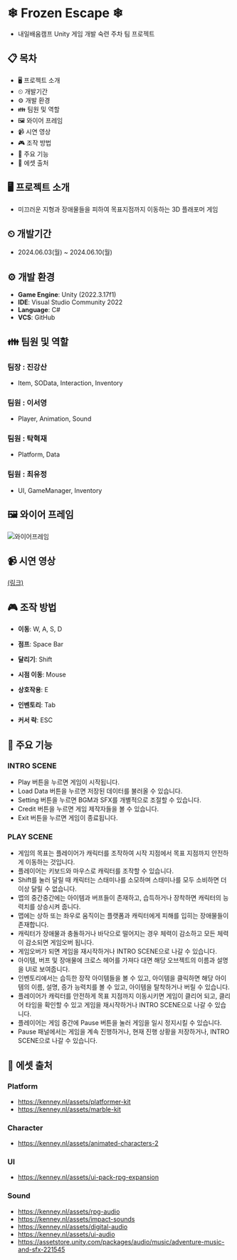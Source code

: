 # ❄ Frozen Escape ❄
- 내일배움캠프 Unity 게임 개발 숙련 주차 팀 프로젝트 
  
## 📋 목차
- 🖥 프로젝트 소개
- ⏲ 개발기간
- ⚙ 개발 환경
- 👪 팀원 및 역할
- 🖼 와이어 프레임
- 📹 시연 영상
- 🎮 조작 방법
- 📖 주요 기능
- 📌 에셋 출처

## 🖥 프로젝트 소개
- 미끄러운 지형과 장애물들을 피하여 목표지점까지 이동하는 3D 플래포머 게임 

## ⏲ 개발기간
- 2024.06.03(월) ~ 2024.06.10(월)

## ⚙ 개발 환경
- **Game Engine**: Unity (2022.3.17f1)
- **IDE**: Visual Studio Community 2022
- **Language**: C#
- **VCS**: GitHub

## 👪 팀원 및 역할
### 팀장 : 진강산
- Item, SOData, Interaction, Inventory
  
### 팀원 : 이서영
- Player, Animation, Sound
  
### 팀원 : 탁혁재
- Platform, Data

### 팀원 : 최유정
- UI, GameManager, Inventory

## 🖼 와이어 프레임
![와이어프레임](https://github.com/SandyLee-00/Unity_PuzzlePlatformer/assets/159543415/f88ed30f-19e0-4338-9b99-f24041b3b53a)

## 📹 시연 영상
[(링크)](https://www.youtube.com/watch?v=Sffyg8J8WI4)

## 🎮 조작 방법
- **이동**: W, A, S, D

- **점프**: Space Bar

- **달리기**: Shift

- **시점 이동**: Mouse

- **상호작용**: E

- **인벤토리**: Tab

- **커서 락**: ESC

## 📖 주요 기능
### INTRO SCENE
- Play 버튼을 누르면 게임이 시작됩니다.
- Load Data 버튼을 누르면 저장된 데이터를 불러올 수 있습니다.
- Setting 버튼을 누르면 BGM과 SFX를 개별적으로 조절할 수 있습니다.
- Credit 버튼을 누르면 게임 제작자들을 볼 수 있습니다.
- Exit 버튼을 누르면 게임이 종료됩니다.

### PLAY SCENE
- 게임의 목표는 플레이어가 캐릭터를 조작하여 시작 지점에서 목표 지점까지 안전하게 이동하는 것입니다.
- 플레이어는 키보드와 마우스로 캐릭터를 조작할 수 있습니다.
- Shift를 눌러 달릴 때 캐릭터는 스태미나를 소모하며 스태미나를 모두 소비하면 더 이상 달릴 수 없습니다.
- 맵의 중간중간에는 아이템과 버프들이 존재하고, 습득하거나 장착하면 캐릭터의 능력치를 상승시켜 줍니다.
- 맵에는 상하 또는 좌우로 움직이는 플랫폼과 캐릭터에게 피해를 입히는 장애물들이 존재합니다.
- 캐릭터가 장애물과 충돌하거나 바닥으로 떨어지는 경우 체력이 감소하고 모든 체력이 감소되면 게임오버 됩니다.
- 게임오버가 되면 게임을 재시작하거나 INTRO SCENE으로 나갈 수 있습니다.
- 아이템, 버프 및 장애물에 크로스 헤어를 가져다 대면 해당 오브젝트의 이름과 설명을 UI로 보여줍니다.
- 인벤토리에서는 습득한 장작 아이템들을 볼 수 있고, 아이템을 클릭하면 해당 아이템의 이름, 설명, 증가 능력치를 볼 수 있고, 아이템을 탈착하거나 버릴 수 있습니다.
- 플레이어가 캐릭터를 안전하게 목표 지점까지 이동시키면 게임이 클리어 되고, 클리어 타임을 확인할 수 있고 게임을 재시작하거나 INTRO SCENE으로 나갈 수 있습니다.
- 플레이어는 게임 중간에 Pause 버튼을 눌러 게임을 일시 정지시킬 수 있습니다.
- Pause 패널에서는 게임을 계속 진행하거나, 현재 진행 상황을 저장하거나, INTRO SCENE으로 나갈 수 있습니다.

## 📌 에셋 출처
### Platform
- https://kenney.nl/assets/platformer-kit
- https://kenney.nl/assets/marble-kit

### Character
- https://kenney.nl/assets/animated-characters-2

### UI
- https://kenney.nl/assets/ui-pack-rpg-expansion

### Sound
- https://kenney.nl/assets/rpg-audio
- https://kenney.nl/assets/impact-sounds
- https://kenney.nl/assets/digital-audio
- https://kenney.nl/assets/ui-audio
- https://assetstore.unity.com/packages/audio/music/adventure-music-and-sfx-221545
